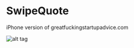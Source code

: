 # SwipeQuote
iPhone version of greatfuckingstartupadvice.com

![alt tag](https://www.dropbox.com/s/6glud5p2rp3bqbo/cjerb.gif)
